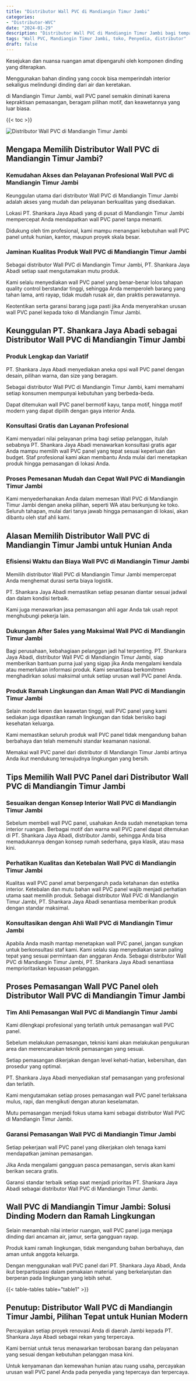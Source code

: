 ```yaml
---
title: "Distributor Wall PVC di Mandiangin Timur Jambi"
categories: 
- "Distributor-WVC"
date: "2024-01-29"
description: "Distributor Wall PVC di Mandiangin Timur Jambi bagi tempat tinggal, office, dan ritel. Material terbaik, variasi motif, pilihan warna modern, dengan layanan penempatan dikerjakan oleh teknisi berpengalaman dan garansi resmi!|Layanan penjualan Wall PVC di Mandiangin Timur Jambi untuk keperluan tempat tinggal, perkantoran, maupun ritel, dengan material unggulan dan pemasangan oleh teknisi profesional serta kepastian resmi.|Pilihan Wall PVC di Mandiangin Timur Jambi yang andal bagi rumah, kantor, dan gerai, dengan panel unggulan dan instalasi oleh teknisi berpengalaman dan kepastian resmi.|Penyediaan Wall PVC di Mandiangin Timur Jambi bagi tempat tinggal, kantor, dan ritel, dengan material berkualitas dan instalasi dikerjakan oleh teknisi berpengalaman, dilengkapi beserta jaminan resmi.}"
tags: "Wall PVC, Mandiangin Timur Jambi, toko, Penyedia, distributor"
draft: false
---
```


Kesejukan dan nuansa ruangan amat dipengaruhi oleh komponen dinding yang diterapkan.

Menggunakan bahan dinding yang cocok bisa memperindah interior sekaligus melindungi dinding dari air dan keretakan.

di Mandiangin Timur Jambi, wall PVC panel semakin diminati karena kepraktisan pemasangan, beragam pilihan motif, dan keawetannya yang luar biasa.

{{< toc >}}

![Distributor Wall PVC di Mandiangin Timur Jambi](/images/Distributor-WVC/Distributor-Wall-PVC-di-Mandiangin-Timur-Jambi.png)


## Mengapa Memilih Distributor Wall PVC di Mandiangin Timur Jambi?

### Kemudahan Akses dan Pelayanan Profesional Wall PVC di Mandiangin Timur Jambi

Keunggulan utama dari distributor Wall PVC di Mandiangin Timur Jambi adalah akses yang mudah dan pelayanan berkualitas yang disediakan.

Lokasi PT. Shankara Jaya Abadi yang di pusat di Mandiangin Timur Jambi mempercepat Anda mendapatkan wall PVC panel tanpa menanti.

Didukung oleh tim profesional, kami mampu menangani kebutuhan wall PVC panel untuk hunian, kantor, maupun proyek skala besar.

### Jaminan Kualitas Produk Wall PVC di Mandiangin Timur Jambi

Sebagai distributor Wall PVC di Mandiangin Timur Jambi, PT. Shankara Jaya Abadi setiap saat mengutamakan mutu produk.

Kami selalu menyediakan wall PVC panel yang benar-benar lolos tahapan quality control berstandar tinggi, sehingga Anda memperoleh barang yang tahan lama, anti rayap, tidak mudah rusak air, dan praktis perawatannya.

Keotentikan serta garansi barang juga pasti jika Anda menyerahkan urusan wall PVC panel kepada toko di Mandiangin Timur Jambi.

## Keunggulan PT. Shankara Jaya Abadi sebagai Distributor Wall PVC di Mandiangin Timur Jambi

### Produk Lengkap dan Variatif

PT. Shankara Jaya Abadi menyediakan aneka opsi wall PVC panel dengan desain, pilihan warna, dan size yang beragam.

Sebagai distributor Wall PVC di Mandiangin Timur Jambi, kami memahami setiap konsumen mempunyai kebutuhan yang berbeda-beda.

Dapat ditemukan wall PVC panel bermotif kayu, tanpa motif, hingga motif modern yang dapat dipilih dengan gaya interior Anda.

### Konsultasi Gratis dan Layanan Profesional

Kami menyadari nilai pelayanan prima bagi setiap pelanggan, itulah sebabnya PT. Shankara Jaya Abadi menawarkan konsultasi gratis agar Anda mampu memilih wall PVC panel yang tepat sesuai keperluan dan budget. Staf profesional kami akan membantu Anda mulai dari menetapkan produk hingga pemasangan di lokasi Anda.

### Proses Pemesanan Mudah dan Cepat Wall PVC di Mandiangin Timur Jambi

Kami menyederhanakan Anda dalam memesan Wall PVC di Mandiangin Timur Jambi dengan aneka pilihan, seperti WA atau berkunjung ke toko. Seluruh tahapan, mulai dari tanya jawab hingga pemasangan di lokasi, akan dibantu oleh staf ahli kami.

## Alasan Memilih Distributor Wall PVC di Mandiangin Timur Jambi untuk Hunian Anda

### Efisiensi Waktu dan Biaya Wall PVC di Mandiangin Timur Jambi

Memilih distributor Wall PVC di Mandiangin Timur Jambi mempercepat Anda menghemat durasi serta biaya logistik.

PT. Shankara Jaya Abadi memastikan setiap pesanan diantar sesuai jadwal dan dalam kondisi terbaik.

Kami juga menawarkan jasa pemasangan ahli agar Anda tak usah repot menghubungi pekerja lain.

### Dukungan After Sales yang Maksimal Wall PVC di Mandiangin Timur Jambi

Bagi perusahaan, kebahagiaan pelanggan jadi hal terpenting. PT. Shankara Jaya Abadi, distributor Wall PVC di Mandiangin Timur Jambi, siap memberikan bantuan purna jual yang sigap jika Anda mengalami kendala atau memerlukan informasi produk. Kami senantiasa berkomitmen menghadirkan solusi maksimal untuk setiap urusan wall PVC panel Anda.

### Produk Ramah Lingkungan dan Aman Wall PVC di Mandiangin Timur Jambi

Selain model keren dan keawetan tinggi, wall PVC panel yang kami sediakan juga dipastikan ramah lingkungan dan tidak berisiko bagi kesehatan keluarga.

Kami memastikan seluruh produk wall PVC panel tidak mengandung bahan berbahaya dan telah memenuhi standar keamanan nasional.

Memakai wall PVC panel dari distributor di Mandiangin Timur Jambi artinya Anda ikut mendukung terwujudnya lingkungan yang bersih.

## Tips Memilih Wall PVC Panel dari Distributor Wall PVC di Mandiangin Timur Jambi

### Sesuaikan dengan Konsep Interior Wall PVC di Mandiangin Timur Jambi

Sebelum membeli wall PVC panel, usahakan Anda sudah menetapkan tema interior ruangan. Berbagai motif dan warna wall PVC panel dapat ditemukan di PT. Shankara Jaya Abadi, distributor Jambi, sehingga Anda bisa memadukannya dengan konsep rumah sederhana, gaya klasik, atau masa kini.

### Perhatikan Kualitas dan Ketebalan Wall PVC di Mandiangin Timur Jambi

Kualitas wall PVC panel amat berpengaruh pada ketahanan dan estetika interior. Ketebalan dan mutu bahan wall PVC panel wajib menjadi perhatian utama saat memilih produk. Sebagai distributor Wall PVC di Mandiangin Timur Jambi, PT. Shankara Jaya Abadi senantiasa memberikan produk dengan standar maksimal.

### Konsultasikan dengan Ahli Wall PVC di Mandiangin Timur Jambi

Apabila Anda masih mantap menetapkan wall PVC panel, jangan sungkan untuk berkonsultasi staf kami. Kami selalu siap menyediakan saran paling tepat yang sesuai permintaan dan anggaran Anda. Sebagai distributor Wall PVC di Mandiangin Timur Jambi, PT. Shankara Jaya Abadi senantiasa memprioritaskan kepuasan pelanggan.

## Proses Pemasangan Wall PVC Panel oleh Distributor Wall PVC di Mandiangin Timur Jambi

### Tim Ahli Pemasangan Wall PVC di Mandiangin Timur Jambi

Kami dilengkapi profesional yang terlatih untuk pemasangan wall PVC panel.

Sebelum melakukan pemasangan, teknisi kami akan melakukan pengukuran area dan merencanakan teknik pemasangan yang sesuai.

Setiap pemasangan dikerjakan dengan level kehati-hatian, kebersihan, dan prosedur yang optimal.

PT. Shankara Jaya Abadi menyediakan staf pemasangan yang profesional dan terlatih.

Kami mengutamakan setiap proses pemasangan wall PVC panel terlaksana mulus, rapi, dan mengikuti dengan aturan keselamatan.

Mutu pemasangan menjadi fokus utama kami sebagai distributor Wall PVC di Mandiangin Timur Jambi.

### Garansi Pemasangan Wall PVC di Mandiangin Timur Jambi

Setiap pekerjaan wall PVC panel yang dikerjakan oleh tenaga kami mendapatkan jaminan pemasangan.

Jika Anda mengalami gangguan pasca pemasangan, servis akan kami berikan secara gratis.

Garansi standar terbaik setiap saat menjadi prioritas PT. Shankara Jaya Abadi sebagai distributor Wall PVC di Mandiangin Timur Jambi.

## Wall PVC di Mandiangin Timur Jambi: Solusi Dinding Modern dan Ramah Lingkungan

Selain menambah nilai interior ruangan, wall PVC panel juga menjaga dinding dari ancaman air, jamur, serta gangguan rayap.

Produk kami ramah lingkungan, tidak mengandung bahan berbahaya, dan aman untuk anggota keluarga.

Dengan menggunakan wall PVC panel dari PT. Shankara Jaya Abadi, Anda ikut berpartisipasi dalam pemakaian material yang berkelanjutan dan berperan pada lingkungan yang lebih sehat.

{{< table-tables table="table1" >}}

## Penutup: Distributor Wall PVC di Mandiangin Timur Jambi, Pilihan Tepat untuk Hunian Modern

Percayakan setiap proyek renovasi Anda di daerah Jambi kepada PT. Shankara Jaya Abadi sebagai rekan yang terpercaya.

Kami berniat untuk terus menawarkan terobosan barang dan pelayanan yang sesuai dengan kebutuhan pelanggan masa kini.

Untuk kenyamanan dan kemewahan hunian atau ruang usaha, percayakan urusan wall PVC panel Anda pada penyedia yang tepercaya dan terpercaya.